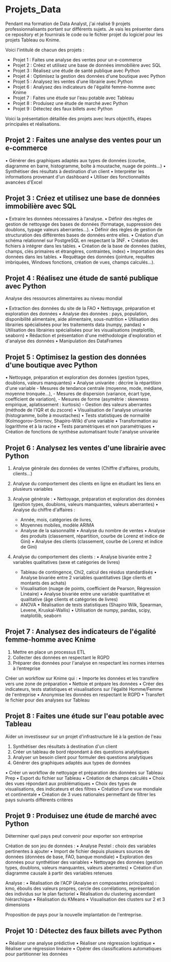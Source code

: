 # Projets_Data

Pendant ma formation de Data Analyst, j'ai réalisé 9 projets professionnalisants portant sur différents sujets.
Je vais les présenter dans ce repository et je fournirais le code ou le fichier projet du logiciel pour les projets Tableau ou Knime.

Voici l'intitulé de chacun des projets :
- Projet 1 : Faites une analyse des ventes pour un e-commerce
- Projet 2 : Créez et utilisez une base de données immobilière avec SQL
- Projet 3 : Réalisez une étude de santé publique avec Python
- Projet 4 : Optimisez la gestion des données d'une boutique avec Python
- Projet 5 : Analysez les ventes d'une librairie avec Python
- Projet 6 : Analysez des indicateurs de l'égalité femme-homme avec Knime
- Projet 7 : Faites une étude sur l'eau potable avec Tableau
- Projet 8 : Produisez une étude de marché avec Python
- Projet 9 : Détectez des faux billets avec Python

Voici la présentation détaillée des projets avec leurs objectifs, étapes principales et réalisations.

## Projet 2 : Faites une analyse des ventes pour un e-commerce

  •	Générer des graphiques adaptés aux types de données (courbe, diagramme en barre, histogramme, boîte à moustache, nuage de points...)
  •	Synthétiser des résultats à destination d'un client
  •	Interpréter les informations provenant d'un dashboard
  •	Utiliser des fonctionnalités avancées d'Excel



## Projet 3 : Créez et utilisez une base de données immobilière avec SQL

  •	Extraire les données nécessaires à l’analyse.
  •	Définir des règles de gestion de nettoyage des bases de données (formatage, suppression des doublons, typage valeurs aberrantes…).
  •	Définir des règles de gestion de structuration des différentes bases de données entre elles.
  •	Création d'un schéma relationnel sur PostgreSQL en respectant la 3NF.
  •	Création des fichiers à intégrer dans les tables.
  •	Création de la base de données (tables, champs, clés primaires et étrangères, contraintes, index)
  •	Importation des données dans les tables.
  •	Requêtage des données (jointure, requêtes imbriquées, Windows fonctions, création de vues, champs calculés...).



## Projet 4 : Réalisez une étude de santé publique avec Python
Analyse des ressources alimentaires au niveau mondial

  •	Extraction des données du site de la FAO
  •	Nettoyage, préparation et exploration des données
  •	Analyse des données : pays, population, disponibilité alimentaire, aide alimentaire, sous-nutrition
  •	Utilisation des librairies spécialisées pour les traitements data (numpy, pandas)
  •	Utilisation des librairies spécialisées pour les visualisations (matplotlib, seaborn)
  •	Rédaction et présentation d'une méthodologie d'exploration et d'analyse des données
  •	Manipulation des DataFrames



## Projet 5 : Optimisez la gestion des données d'une boutique avec Python

  •	Nettoyage, préparation et exploration des données (gestion types, doublons, valeurs manquantes)
  •	Analyse univariée : décrire la répartition d'une variable
    -	Mesures de tendance centrale (moyenne, mode, médiane, moyenne tronquée...), 
    -	Mesures de dispersion (variance, écart type, coefficient de variation), 
    -	Mesures de forme (asymétrie : skewness empirique, aplatissement : kurtosis)
    - Gestion des valeurs aberrantes (méthode de l'IQR et du zscore)
  •	Visualisation de l'analyse univariée (histogramme, boîte à moustaches)
  •	Tests statistiques de normalité (Kolmogorov-Smirnov, Shapiro-Wilk) d'une variable
  •	Transformation au logarithme et à la racine
  •	Tests paramétriques et non paramétriques
  •	Création de fonctions de synthèse automatisant toute l'analyse univariée



## Projet 6 : Analysez les ventes d'une librairie avec Python

1.	Analyse générale des données de ventes (Chiffre d'affaires, produits, clients...)
2.	Analyse du comportement des clients en ligne en étudiant les liens en plusieurs variables

1.	Analyse générale :
  •	Nettoyage, préparation et exploration des données (gestion types, doublons, valeurs manquantes, valeurs aberrantes)
  •	Analyse du chiffre d'affaires :
    -	Année, mois, catégories de livres, 
    -	Moyennes mobiles, modèle ARIMA
    -	Analyse de la saisonnalité
  •	Analyse du nombre de ventes
  •	Analyse des produits (classement, répartition, courbe de Lorenz et indice de Gini)
  •	Analyse des clients (classement, courbe de Lorenz et indice de Gini)

2.	Analyse du comportement des clients :
  •	Analyse bivariée entre 2 variables qualitatives (sexe et catégories de livres)
    -	Tableau de contingence, Chi2, calcul des résidus standardisés
  •	Analyse bivariée entre 2 variables quantitatives (âge clients et montants des achats)
    -	Visualisation (nuage de points, coefficient de Pearson, Régression Linéaire)
  •	Analyse bivariée entre une variable quantitative et qualitative (âge clients et catégories de livres)
    -	ANOVA
  •	Réalisation de tests statistiques (Shapiro Wilk, Spearman, Levene, Kruskal-Wallis)
  •	Utilisation de numpy, pandas, scipy, matplotlib, seaborn


## Projet 7 : Analysez des indicateurs de l'égalité femme-homme avec Knime

1.	Mettre en place un processus ETL
2.	Collecter des données en respectant le RGPD
3.	Préparer des données pour l'analyse en respectant les normes internes à l’entreprise

Créer un workflow sur Knime qui : 
  •	Importe les données et les transfère vers une zone de préparation
  •	Nettoie et prépare les données
  •	Créer des indicateurs, tests statistiques et visualisations sur l'égalité Homme/Femme de l'entreprise
  •	Anonymise les données en respectant le RGPD
  •	Transfert le fichier pour des analyses sur Tableau


## Projet 8 : Faites une étude sur l'eau potable avec Tableau
Aider un investisseur sur un projet d'infrastructure lié à la gestion de l'eau

1.	Synthétiser des résultats à destination d'un client
2.	Créer un tableau de bord répondant à des questions analytiques
3.	Analyser un besoin client pour formuler des questions analytiques
4.	Générer des graphiques adaptés aux types de données

  •	Créer un workflow de nettoyage et préparation des données sur Tableau Prep
  •	Export du fichier sur Tableau
  •	Création de champs calculés
  •	Choix des vues répondant aux problématiques
  •	Choix des types de visualisations, des indicateurs et des filtres
  •	Création d'une vue mondiale et continentale
  •	Création de 3 vues nationales permettant de filtrer les pays suivants différents critères 



## Projet 9 : Produisez une étude de marché avec Python
Déterminer quel pays peut convenir pour exporter son entreprise

Création de son jeu de données :
  •	Analyse Pestel : choix des variables pertinentes à ajouter
  •	Import de fichier depuis plusieurs sources de données (données de base, FAO, banque mondiale)
  •	Exploration des données pour synthétiser des variables
  •	Nettoyage des données (gestion types, doublons, valeurs manquantes, valeurs aberrantes)
  •	Création d'un diagramme causale à partir des variables retenues

Analyse : 
  •	Réalisation de l'ACP (Analyse en composantes principales) : kmo, éboulis des valeurs propres, cercle des corrélations, représentation des individus sur le plan factoriel
  •	Réalisation du clustering ascendant hiérarchique
  •	Réalisation du KMeans
  •	Visualisation des clusters sur 2 et 3 dimensions

Proposition de pays pour la nouvelle implantation de l'entreprise.


## Projet 10 : Détectez des faux billets avec Python
  •	Réaliser une analyse prédictive
  •	Réaliser une régression logistique
  •	Réaliser une régression linéaire
  •	Opérer des classifications automatiques pour partitionner les données


